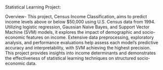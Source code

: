 Statistical Learning Project:

Overview-
This project, Census Income Classification, aims to predict income levels above or below $50,000 using U.S. Census data from 1994. Utilizing logistic regression, Gaussian Naive Bayes, and Support Vector Machine (SVM) models, it explores the impact of demographic and socio-economic features on income. 
Extensive data preprocessing, exploratory analysis, and performance evaluations help assess each model’s predictive accuracy and interpretability, with SVM achieving the highest precision. This project provides insights into income determinants and demonstrates the effectiveness of statistical learning techniques on structured socio-economic data.
